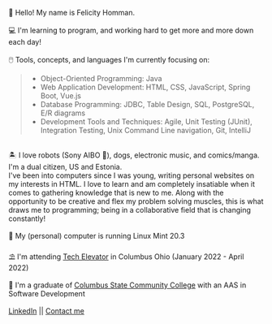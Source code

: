 :dolphin: Hello! My name is Felicity Homman.\
\
:computer: I'm learning to program, and working hard to get more and more down each day!\
\
:computer_mouse: Tools, concepts, and languages I'm currently focusing on:
> - Object-Oriented Programming: Java
> - Web Application Development: HTML, CSS, JavaScript, Spring Boot, Vue.js
> - Database Programming: JDBC, Table Design, SQL, PostgreSQL, E/R diagrams
> - Development Tools and Techniques: Agile, Unit Testing (JUnit), Integration Testing, Unix Command Line navigation, Git, IntelliJ

\
:desert_island: I love robots (Sony AIBO 💙), dogs, electronic music, and comics/manga. I'm a dual citizen, US and Estonia.\
   I've been into computers since I was young, writing personal websites on my interests in HTML. I love to learn and am completely insatiable when it comes to 
   gathering knowledge that is new to me. Along with the opportunity to be creative and flex my problem solving muscles, this is what draws me to
   programming; being in a collaborative field that is changing constantly!\
\
:ocean: My (personal) computer is running Linux Mint 20.3\
\
:parasol_on_ground: I'm attending <a href="https://www.techelevator.com/">Tech Elevator</a> in Columbus Ohio (January 2022 - April 2022)\
\
:sunrise: I'm a graduate of <a href="https://www.cscc.edu/">Columbus State Community College</a> with an AAS in Software Development\
\
[LinkedIn](https://www.linkedin.com/in/felicity-homman/) || [Contact me](mailto:fhommanwriting@gmail.com)
